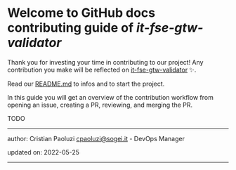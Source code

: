 # Welcome to GitHub docs contributing guide of _it-fse-gtw-validator_ <!-- omit in toc -->

Thank you for investing your time in contributing to our project! 
Any contribution you make will be reflected on [it-fse-gtw-validator](https://github.com/ministero-salute/it-fse-gtw-validator) :sparkles:.

Read our [README.md](./README.md) to infos and to start the project.

In this guide you will get an overview of the contribution workflow from opening an issue, creating a PR, reviewing, and merging the PR.


TODO

---
author: Cristian Paoluzi <cpaoluzi@sogei.it> - DevOps Manager

updated on: 2022-05-25


---